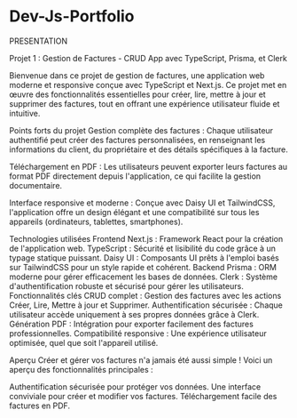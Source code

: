 # Dev-Js-Portfolio

PRESENTATION

Projet 1 : Gestion de Factures - CRUD App avec TypeScript, Prisma, et Clerk

Bienvenue dans ce projet de gestion de factures, une application web moderne et responsive conçue avec TypeScript et Next.js. Ce projet met en œuvre des fonctionnalités essentielles pour créer, lire, mettre à jour et supprimer des factures, tout en offrant une expérience utilisateur fluide et intuitive.

Points forts du projet
Gestion complète des factures :
Chaque utilisateur authentifié peut créer des factures personnalisées, en renseignant les informations du client, du propriétaire et des détails spécifiques à la facture.

Téléchargement en PDF :
Les utilisateurs peuvent exporter leurs factures au format PDF directement depuis l'application, ce qui facilite la gestion documentaire.

Interface responsive et moderne :
Conçue avec Daisy UI et TailwindCSS, l'application offre un design élégant et une compatibilité sur tous les appareils (ordinateurs, tablettes, smartphones).

Technologies utilisées
Frontend
Next.js : Framework React pour la création de l'application web.
TypeScript : Sécurité et lisibilité du code grâce à un typage statique puissant.
Daisy UI : Composants UI prêts à l'emploi basés sur TailwindCSS pour un style rapide et cohérent.
Backend
Prisma : ORM moderne pour gérer efficacement les bases de données.
Clerk : Système d'authentification robuste et sécurisé pour gérer les utilisateurs.
Fonctionnalités clés
CRUD complet : Gestion des factures avec les actions Créer, Lire, Mettre à jour et Supprimer.
Authentification sécurisée : Chaque utilisateur accède uniquement à ses propres données grâce à Clerk.
Génération PDF : Intégration pour exporter facilement des factures professionnelles.
Compatibilité responsive : Une expérience utilisateur optimisée, quel que soit l'appareil utilisé.

Aperçu
Créer et gérer vos factures n'a jamais été aussi simple ! Voici un aperçu des fonctionnalités principales :

Authentification sécurisée pour protéger vos données.
Une interface conviviale pour créer et modifier vos factures.
Téléchargement facile des factures en PDF.
